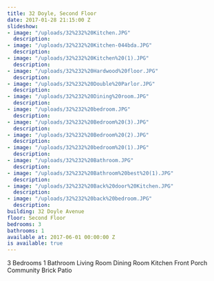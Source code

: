 ```yaml
---
title: 32 Doyle, Second Floor
date: 2017-01-28 21:15:00 Z
slideshow:
- image: "/uploads/32%232%20Kitchen.JPG"
  description: 
- image: "/uploads/32%232%20Kitchen-044bda.JPG"
  description: 
- image: "/uploads/32%232%20Kitchen%20(1).JPG"
  description: 
- image: "/uploads/32%232%20Hardwood%20floor.JPG"
  description: 
- image: "/uploads/32%232%20Double%20Parlor.JPG"
  description: 
- image: "/uploads/32%232%20Dining%20room.JPG"
  description: 
- image: "/uploads/32%232%20bedroom.JPG"
  description: 
- image: "/uploads/32%232%20Bedroom%20(3).JPG"
  description: 
- image: "/uploads/32%232%20Bedroom%20(2).JPG"
  description: 
- image: "/uploads/32%232%20bedroom%20(1).JPG"
  description: 
- image: "/uploads/32%232%20Bathroom.JPG"
  description: 
- image: "/uploads/32%232%20Bathroom%20best%20(1).JPG"
  description: 
- image: "/uploads/32%232%20Back%20door%20Kitchen.JPG"
  description: 
- image: "/uploads/32%232%20back%20bedroom.JPG"
  description: 
building: 32 Doyle Avenue
floor: Second Floor
bedrooms: 3
bathrooms: 1
available at: 2017-06-01 00:00:00 Z
is available: true
---
```


3 Bedrooms
1 Bathroom
Living Room
Dining Room
Kitchen
Front Porch
Community Brick Patio
